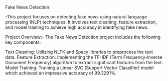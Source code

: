 Fake News Detection:

-This project focuses on detecting fake news using natural language processing (NLP) techniques. It involves text cleaning, feature extraction, and model training to achieve high accuracy in identifying fake news.

Project Overview:-
The Fake News Detection project includes the following key components:

Text Cleaning: Utilizing NLTK and Spacy libraries to preprocess the text data.
Feature Extraction: Implementing the TF-IDF (Term Frequency-Inverse Document Frequency) algorithm to extract significant features from the text.
Model Training: Training a Linear SVC (Support Vector Classifier) model which achieved an impressive accuracy of 99.3291%.
